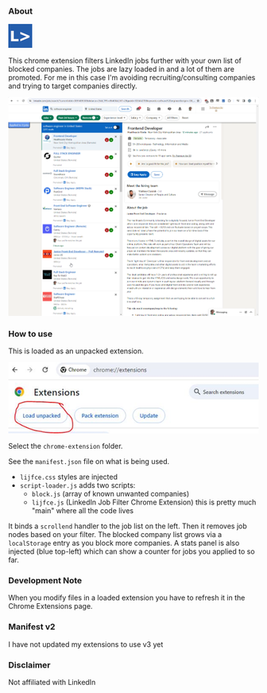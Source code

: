 ### About

<img src="icon48.png"/>

This chrome extension filters LinkedIn jobs further with your own list of blocked companies. The jobs are lazy loaded in and a lot of them are promoted. For me in this case I'm avoiding recruiting/consulting companies and trying to target companies directly.

<img src="demo.gif"/>

### How to use

This is loaded as an unpacked extension.

<img src="unpacked.JPG"/>

Select the `chrome-extension` folder.

See the `manifest.json` file on what is being used.

- `lijfce.css` styles are injected
- `script-loader.js` adds two scripts:
  - `block.js` (array of known unwanted companies)
  - `lijfce.js` (LinkedIn Job Filter Chrome Extension) this is pretty much "main" where all the code lives

It binds a `scrollend` handler to the job list on the left. Then it removes job nodes based on your filter. The blocked company list grows via a `localStorage` entry as you block more companies. A stats panel is also injected (blue top-left) which can show a counter for jobs you applied to so far.

### Development Note

When you modify files in a loaded extension you have to refresh it in the Chrome Extensions page.

### Manifest v2

I have not updated my extensions to use v3 yet

### Disclaimer

Not affiliated with LinkedIn
